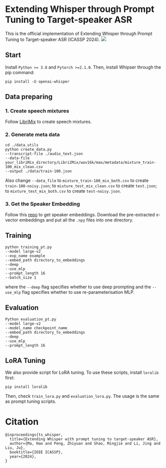 # Extending Whisper through Prompt Tuning to Target-speaker ASR
This is the official implementation of Extending Whisper through Prompt Tuning to Target-speaker ASR (ICASSP 2024).
![](https://files.mdnice.com/user/53953/581bda84-f42d-40fb-9826-7c265f2fec18.png)

## Start
Install `Python >= 3.8` and `Pytorch >=2.1.0`. Then, install Whipser through the pip command:
```
pip install -U openai-whisper
```
## Data preparing
### 1. Create speech mixtures
Follow [LibriMix](https://github.com/JorisCos/LibriMix) to create speech mixtures.
### 2. Generate meta data

```
cd ./data_utils
python create_data.py
--transcript-file ./audio_text.json
--data-file your_libriMix_directory/Libri2Mix/wav16k/max/metadata/mixture_train-100_mix_clean.csv
--output ./data/train-100.json
```
Also change `--data_file` to `mixture_train-100_mix_both.csv` to create `train-100-noisy.json`; to `mixture_test_mix_clean.csv` to create `test.json`; to `mixture_test_mix_both.csv` to create `test-noisy.json`.

### 3. Get the Speaker Embedding

Follow this [repo](https://github.com/HuangZiliAndy/SSL_for_multitalker) to get speaker embeddings. Download the pre-extracted x-vector embeddings and put all the `.npy` files into one directory.


## Training

```
python training_pt.py 
--model large-v2 
--exp_name example 
--embed_path directory_to_embeddings 
--deep 
--use_mlp
--prompt_length 16 
--batch_size 1
```
where the `--deep` flag specifies whether to use deep prompting and the `--use_mlp` flag specifies whether to use re-parameterisation MLP.

## Evaluation

```
Python evaluation_pt.py 
--model large-v2 
--model_name checkpoint_name 
--embed_path directory_to_embeddings 
--deep 
--use_mlp 
--prompt_length 16
```
## LoRA Tuning
We also provide script for LoRA tuning. To use these scripts, install `loralib` first:
```
pip install loralib
```
Then, check `train_lora.py` and `evaluation_lora.py`. The usage is the same as prompt tuning scripts.
# Citation
```
@inproceedings{ts_whisper,
  title={Extending Whisper with prompt tuning to target-speaker ASR},
  author={Ma, Hao and Peng, Zhiyuan and Shao, Mingjie and Li, Jing and Liu, Ju},
  booktitle={IEEE ICASSP},
  year={2024},
}
```
